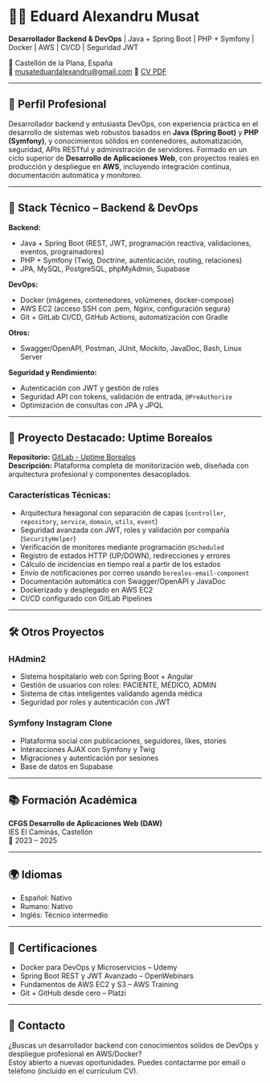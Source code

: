 # 👨‍💻 Eduard Alexandru Musat

**Desarrollador Backend & DevOps** | Java + Spring Boot | PHP + Symfony | Docker | AWS | CI/CD | Seguridad JWT

📍 Castellón de la Plana, España  
📧 musateduardalexandru@gmail.com
🔗 [CV PDF](https://github.com/Alexillo98/Alexillo98/raw/main/CV_Alexandru_Musat_2025.pdf)

---

## 🎯 Perfil Profesional

Desarrollador backend y entusiasta DevOps, con experiencia práctica en el desarrollo de sistemas web robustos basados en **Java (Spring Boot)** y **PHP (Symfony)**, y conocimientos sólidos en contenedores, automatización, seguridad, APIs RESTful y administración de servidores. Formado en un ciclo superior de **Desarrollo de Aplicaciones Web**, con proyectos reales en producción y despliegue en **AWS**, incluyendo integración continua, documentación automática y monitoreo.

---

## 🧰 Stack Técnico – Backend & DevOps

**Backend:**
- Java + Spring Boot (REST, JWT, programación reactiva, validaciones, eventos, programadores)
- PHP + Symfony (Twig, Doctrine, autenticación, routing, relaciones)
- JPA, MySQL, PostgreSQL, phpMyAdmin, Supabase

**DevOps:**
- Docker (imágenes, contenedores, volúmenes, docker-compose)
- AWS EC2 (acceso SSH con .pem, Nginx, configuración segura)
- Git + GitLab CI/CD, GitHub Actions, automatización con Gradle

**Otros:**
- Swagger/OpenAPI, Postman, JUnit, Mockito, JavaDoc, Bash, Linux Server

**Seguridad y Rendimiento:**
- Autenticación con JWT y gestión de roles
- Seguridad API con tokens, validación de entrada, `@PreAuthorize`
- Optimización de consultas con JPA y JPQL

---

## 🚀 Proyecto Destacado: Uptime Borealos

**Repositorio:** [GitLab - Uptime Borealos](https://git.borealos.com/borealos/uptimerobotweb-back)  
**Descripción:** Plataforma completa de monitorización web, diseñada con arquitectura profesional y componentes desacoplados.

### Características Técnicas:
- Arquitectura hexagonal con separación de capas (`controller`, `repository`, `service`, `domain`, `utils`, `event`)
- Seguridad avanzada con JWT, roles y validación por compañía (`SecurityHelper`)
- Verificación de monitores mediante programación `@Scheduled`
- Registro de estados HTTP (UP/DOWN), redirecciones y errores
- Cálculo de incidencias en tiempo real a partir de los estados
- Envío de notificaciones por correo usando `borealos-email-component`
- Documentación automática con Swagger/OpenAPI y JavaDoc
- Dockerizado y desplegado en AWS EC2
- CI/CD configurado con GitLab Pipelines

---

## 🛠 Otros Proyectos

### HAdmin2
- Sistema hospitalario web con Spring Boot + Angular
- Gestión de usuarios con roles: PACIENTE, MÉDICO, ADMIN
- Sistema de citas inteligentes validando agenda médica
- Seguridad por roles y autenticación con JWT

### Symfony Instagram Clone
- Plataforma social con publicaciones, seguidores, likes, stories
- Interacciones AJAX con Symfony y Twig
- Migraciones y autenticación por sesiones
- Base de datos en Supabase

---

## 📚 Formación Académica

**CFGS Desarrollo de Aplicaciones Web (DAW)**  
IES El Caminás, Castellón  
📆 2023 – 2025

---

## 🌍 Idiomas

- Español: Nativo  
- Rumano: Nativo  
- Inglés: Técnico intermedio

---

## 📜 Certificaciones

- Docker para DevOps y Microservicios – Udemy  
- Spring Boot REST y JWT Avanzado – OpenWebinars  
- Fundamentos de AWS EC2 y S3 – AWS Training  
- Git + GitHub desde cero – Platzi

---

## 🧭 Contacto

¿Buscas un desarrollador backend con conocimientos sólidos de DevOps y despliegue profesional en AWS/Docker?  
Estoy abierto a nuevas oportunidades. Puedes contactarme por email o teléfono (incluido en el currículum CV).

